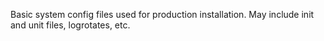 Basic system config files used for production installation.  May include init and unit files, 
logrotates, etc.
